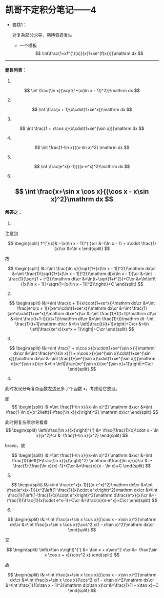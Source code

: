 # 凯哥不定积分笔记——4

* 套路1：

    对复杂部分求导，期待奇迹发生

    * 一个模板
    $$
        \int\frac{1+xf^{'}(x)}{x(1+xe^{f(x)})}\mathrm dx
    $$
---
#### 题目列表：
1.
$$
\int \frac{\ln x}{\sqrt{1+[x(\ln x - 1)]^2}}\mathrm dx
$$

2.
$$
\int \frac{x + 1}{x\cdot(1+xe^x)}\mathrm dx
$$

3.
$$
\int \frac{1 + x\cos x}{x\cdot(1+xe^{\sin x})}\mathrm dx
$$

4.
$$
\int \frac{1-\ln x}{(x-\ln x)^2} \mathrm dx
$$

5.
$$
\int \frac{e^x(x-1)}{(x-e^x)^2}\mathrm dx
$$

6.
$$
\int \frac{x+\sin x \cos x}{(\cos x - x\sin x)^2}\mathrm dx
$$
----
#### 解答之：
1.
注意到 

$$
    \begin{split}
    f^{'}(x)&:=[x(\ln x - 1)]^{'}\cr
    &=(\ln x - 1) + x\cdot \frac{1}{x}\cr
    &=\ln x
    \end{split}
$$

故

$$
    \begin{split}
        I&:=\int \frac{\ln x}{\sqrt{1+[x(\ln x - 1)]^2}}\mathrm dx\cr
        &=\int \frac{1}{\sqrt{1+[x(\ln x - 1)]^2}}\mathrm d[x(\ln x - 1)]\cr
        &=\int \frac{1}{\sqrt{1 + t^2}}\mathrm dt\cr
        &=\ln(t+\sqrt{1+t^2})+C\cr
        &=\ln\left\{[x(\ln x - 1)]+\sqrt{1+[x(\ln x - 1)]^2}\right\}+C
    \end{split}
$$

2.
$$
    \begin{split}
        I&:=\int \frac{x + 1}{x\cdot(1+xe^x)}\mathrm dx\cr
        &=\int \frac{e^x(x + 1)}{xe^x\cdot(1+xe^x)}\mathrm dx\cr
        &=\int \frac{1}{xe^x\cdot(1+xe^x)}\mathrm d(xe^x)\cr
        &=\int \frac{1}{t(t+1)}\mathrm dt\cr
        &=\int \frac{t+1-t}{t(t+1)}\mathrm dt\cr
        &=\int \frac{1}{t}\mathrm dt -\int \frac{1}{t+1}\mathrm dt\cr
        &=\ln \left|\frac{t}{t+1}\right|+C\cr
        &=\ln \left|\frac{xe^x}{xe^x + 1}\right|+C\cr
    \end{split}
$$

3.
$$
    \begin{split}
        I&:=\int \frac{1 + x\cos x}{x\cdot(1+xe^{\sin x})}\mathrm dx\cr
        &=\int \frac{e^{\sin x}(1 + x\cos x)}{xe^{\sin x}\cdot(1+xe^{\sin x})}\mathrm dx\cr
        &=\int \frac{1}{xe^{\sin x}\cdot(1+xe^{\sin x})}\mathrm d(xe^{\sin x})\cr
        &=\ln \left|\frac{xe^{\sin x}}{xe^{\sin x}+1}\right|+C\cr
    \end{split}
$$

4.
此时发现分母复杂函数左边还多了个函数 $x$，考虑给它整没。

即
$$
    \begin{split}
        I&:=\int \frac{1-\ln x}{(x-\ln x)^2} \mathrm dx\cr
        &=\int \frac{1-\ln x}{x^2\left(1-\frac{\ln x}{x}\right)^2} \mathrm dx\cr
    \end{split}
$$

此时把复杂项求导看看
$$
    \begin{split}
        \left(\frac{\ln x}{x}\right)^{'} &= \frac{\frac{1}{x}\cdot x - \ln x}{x^2}\cr
        &=\frac{1-\ln x}{x^2}
    \end{split}
$$

bravo，故

$$
    \begin{split}
        I&:=\int \frac{1-\ln x}{(x-\ln x)^2} \mathrm dx\cr
        &=\int \frac{1}{\left(1-\frac{\ln x}{x}\right)^2} \mathrm d\frac{\ln x}{x}\cr
        &=-\frac{1}{\frac{\ln x}{x}-1}+C\cr
        &=\frac{x}{x - \ln x}+C
    \end{split}
$$

5.
$$
    \begin{split}
        I&:=\int \frac{e^x(x-1)}{(x-e^x)^2}\mathrm dx\cr
        &=\int \frac{e^x(x-1)}{x^2\left(1-\frac{1}{x}\cdot e^x\right)^2}\mathrm dx\cr
        &=\int \frac{1}{\left(1-\frac{1}{x}\cdot e^x\right)^2}\mathrm d\frac{e^x}{x}\cr
        &=-\frac{1}{\frac{1}{x}\cdot e^x-1}+C\cr
        &=\frac{x}{x-e^x}+C\cr
    \end{split}
$$

6.
$$
    \begin{split}
        I&:=\int \frac{x+\sin x \cos x}{(\cos x - x\sin x)^2}\mathrm dx\cr
        &=\int \frac{x+\sin x \cos x}{\cos^2 x(1 - x\tan x)^2}\mathrm dx\cr
    \end{split}
$$

又

$$
    \begin{split}
        \left(x\tan x\right)^{'}    &= \tan x + x\sec^2 x\cr
                                    &= \frac{\sin x \cos x + x}{\cos^2 x}
    \end{split}
$$

故

$$
\begin{split}
        I&:=\int \frac{x+\sin x \cos x}{(\cos x - x\sin x)^2}\mathrm dx\cr
        &=\int \frac{x+\sin x \cos x}{\cos^2 x(1 - x\tan x)^2}\mathrm dx\cr
        &=\int \frac{1}{(x\tan x - 1)^2}\mathrm d(x\tan x)\cr
        &=\frac{1}{1 - x\tan x}+C
    \end{split}
$$
